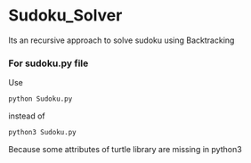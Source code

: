 # Sudoku_Solver

Its an recursive approach to solve sudoku using Backtracking
### For sudoku.py file
Use
```python
python Sudoku.py
```
instead of
```python
python3 Sudoku.py
```
Because some attributes of turtle library are missing in python3
